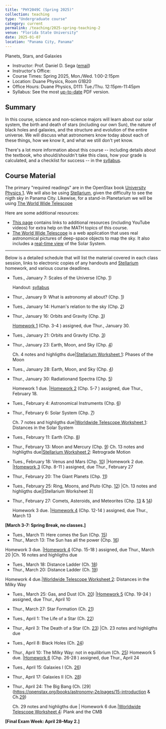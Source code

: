 ```yaml
---
title: "PHY2049C (Spring 2025)"
collection: teaching
type: "Undergraduate course"
category: current
permalink: /teaching/2025-spring-teaching-2
venue: "Florida State University"
date: 2025-01-07
location: "Panama City, Panama"
---
```

Planets, Stars, and Galaxies

* Instructor:	Prof. Daniel D. Sega ([email](mailto:dsega@fsu.edu))
* Instructor's Office:  	
* Course Times: Spring 2025, Mon./Wed. 1:00-2:15pm
* Location:	Duane Physics, Room G1B20
* Office Hours:	Duane Physics, D111: Tue./Thu. 12:15pm-11:45pm
* Syllabus:	See the most [up-to-date](astrosega.github.io/files/astro.pdf) PDF version.

Summary
-----------
In this course, science and non-science majors will learn about our solar system, the birth and death of stars (including our own Sun), the nature of black holes and galaxies, and the structure and evolution of the entire universe. We will discuss what astronomers know today about each of these things, how we know it, and what we still don't yet know.

There's a lot more information about this course -- including details about the textbook, who should/shouldn't take this class, how your grade is calculated, and a checklist for success -- in the [syllabus](astrosega.github.io/files/astro.pdf).

Course Material
--------------
The primary "required readings" are in the OpenStax book [University Physics 1](https://openstax.org/details/books/astronomy-2e). We will also be using [Stellarium](https://stellarium-web.org/), given the difficulty to see the nigth sky in Panama City. Likewise, for a stand-in Planetarium we will be using [The World Wide Telescope](https://www.worldwidetelescope.org/) 

Here are some additional resources:

* [This page](https://stevencranmer.bitbucket.io/ASTR_1200_2019/math_links.html) contains links to additional resources (including YouTube videos) for extra help on the MATH topics of this course.
* [The World Wide Telescope](https://www.worldwidetelescope.org/) is a web application that uses real astronomical pictures of deep-space objects to map the sky. It also includes a [real-time view](https://www.worldwidetelescope.org/webclient/) of the Solar System.
-------------

Below is a detailed schedule that will list the material covered in each class session, links to electronic copies of any handouts and [Stellarium](https://stellarium-web.org/) homework, and various course deadlines.

* Tues., January 7: Scales of the Universe (Chp. [1](https://openstax.org/details/books/astronomy-2e/pages/1-introduction))

  Handout: [syllabus](astrosega.github.io/files/2048C.pdf)
* Thur., January 9: What is astronomy all about? (Chp. [1](https://openstax.org/details/books/astronomy-2e/pages/1-introduction))
* Tues., January 14: Human's relation to the sky (Chp. [2](https://openstax.org/details/books/astronomy-2e/pages/2-introduction))
* Thur., January 16: Orbits and Gravity (Chp. [3](https://openstax.org/details/books/astronomy-2e/pages/3-introduction))

  [Homework 1](astrosega.github.io/files/astrohw1.pdf) (Chp. 3-4 ) assigned, due Thur., January 30.
* Tues., January 21: Orbits and Gravity (Chp. [3](https://openstax.org/details/books/astronomy-2e/pages/3-introduction))
* Thur., January 23: Earth, Moon, and Sky (Chp. [4](https://openstax.org/details/books/astronomy-2e/pages/4-introduction))
  
  Ch. 4 notes and highligths due|[Stellarium Worksheet 1](astrosega.github.io/files/stellarium1.pdf): Phases of the Moon
* Tues., January 28:  Earth, Moon, and Sky (Chp. [4](https://openstax.org/books/astronomy-2e/pages/6-introduction))
* Thur., January 30: Radiationand Spectra (Chp. [5](https://openstax.org/books/astronomy-2e/pages/6-introduction))

  Homework 1 due. |[Homework 2](astrosega.github.io/files/astrohw1.pdf) (Chp. 5-7 ) assigned, due Thur., February 18.
* Tues., February 4: Astronomical Instruments (Chp. [6](https://openstax.org/books/astronomy-2e/pages/6-introduction))
* Thur., February 6: Solar System (Chp. [7](https://openstax.org/books/astronomy-2e/pages/7-introduction))

	Ch. 7 notes and highligths due|[Worldwide Telescope Worksheet 1](astrosega.github.io/files/wwt1.pdf): Distances in the Solar System
* Tues., February 11: Earth (Chp. [8](https://openstax.org/books/astronomy-2e/pages/8-introduction))
* Thur., February 13: Moon and Mercury (Chp. [9](https://openstax.org/books/astronomy-2e/pages/9-introduction))
	Ch. 13 notes and highligths due|[Stellarium Worksheet 2](astrosega.github.io/files/stellarium1.pdf): Retrograde Motion
* Tues., February 18: Venus and Mars (Chp. [10](https://openstax.org/books/astronomy-2e/pages/10-introduction))
  |Homework 2 due. |[Homework 3](astrosega.github.io/files/astrohw1.pdf) (Chp. 8-11 ) assigned, due Thur., February 27
* Thur., February 20: The Giant Planets (Chp. [11](https://openstax.org/books/astronomy-2e/pages/8-introduction))
* Tues., February 25: Ring, Moons, and Pluto (Chp. [12](https://openstax.org/books/astronomy-2e/pages/9-introduction))
  |Ch. 13 notes and highligths due|[Stellarium Worksheet 3]
* Thur., February 27: Comets, Asteroids, and Meteorites (Chp. [13](https://openstax.org/books/astronomy-2e/pages/13-introduction) & [14](https://openstax.org/books/astronomy-2e/pages/14-introduction))

  Homework 3 due. |[Homework 4](astrosega.github.io/files/astrohw1.pdf) (Chp. 12-14 ) assigned, due Thur., March 13

**[March 3-7: Spring Break, no classes.]**
  
* Tues., March 11: Here comes the Sun (Chp. [15](https://openstax.org/books/astronomy-2e/pages/9-introduction))
* Thur., March 13: The Sun has all the power (Chp. [16](https://openstax.org/books/astronomy-2e/pages/10-introduction))

Homework 3 due. |[Homework 4](astrosega.github.io/files/astrohw1.pdf) (Chp. 15-18 ) assigned, due Thur., March 20
  |Ch. 16 notes and highligths due
* Tues., March 18: Distance Ladder (Ch. [18](https://openstax.org/books/university-physics-volume-1/pages/10-introduction))
* Thur., March 20: Distance Ladder (Ch. [19](https://openstax.org/books/university-physics-volume-1/pages/10-introduction))

 Homework 4 due.|[Worldwide Telescope Worksheet 2](astrosega.github.io/files/wwt2.pdf): Distances in the Milky Way 
* Tues., March 25: Gas, and Dust (Ch. [20](https://openstax.org/books/astronomy-2e/pages/11-introduction))
 |[Homework 5](astrosega.github.io/files/astrohw1.pdf) (Chp. 19-24 ) assigned, due Thur., April 10
* Thur., March 27: Star Formation  (Ch. [21](https://openstax.org/books/astronomy-2e/pages/11-introduction))
* Tues., April 1: The Life of a Star (Ch. [22](https://openstax.org/books/astronomy-2e/pages/12-introduction))
* Thur., April 3: The Death of a Star (Ch. [23](https://openstax.org/books/astronomy-2e/pages/12-introduction))
 |Ch. 23 notes and highligths due
* Tues., April 8: Black Holes (Ch. [24](https://openstax.org/books/astronomy-2e/pages/12-introduction))
* Thur., April 10: The Milky Way: not in equilibrium (Ch. [25](https://openstax.org/books/astronomy-2e/pages/13-introduction))
	Homework 5 due. |[Homework 6](astrosega.github.io/files/astrohw1.pdf) (Chp. 26-28 ) assigned, due Thur., April 24
* Tues., April 15: Galaxies I (Ch. [26](https://openstax.org/books/astronomy-2e/pages/11-introduction))
* Thur., April 17: Galaxies II (Ch. [28](https://openstax.org/books/astronomy-2e/pages/11-introduction))
* Thur., April 24: The Big Bang (Ch. [29](https://openstax.org/books/astronomy-2e/pages/15-introduction & Ch.[29](https://openstax.org/books/astronomy-2e/pages/15-introduction))

   Ch. 29 notes and highligths due | Homework 6 due.|[Worldwide Telescope Worksheet 4](astrosega.github.io/files/wwt2.pdf): Plank and the CMB


**[Final Exam Week: April 28–May 2.]**

